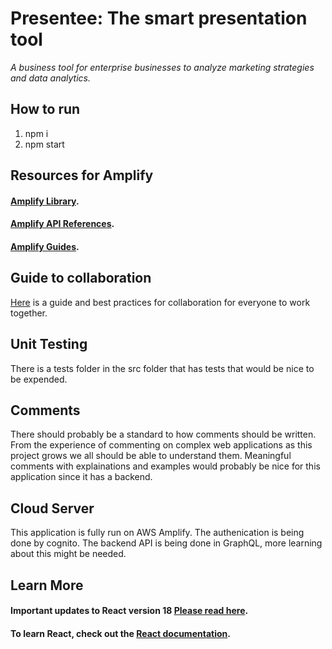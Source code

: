 # **Presentee**: The smart presentation tool
*A business tool for enterprise businesses to analyze marketing
strategies and data analytics.*

## How to run
1. npm i
2. npm start

## Resources for Amplify
#### [Amplify Library](https://docs.amplify.aws/lib/q/platform/js/).
#### [Amplify API References](https://aws-amplify.github.io/amplify-js/api/).
#### [Amplify Guides](https://docs.amplify.aws/guides/q/platform/js/).


##  Guide to collaboration
[Here](https://medium.com/@jonathanmines/the-ultimate-github-collaboration-guide-df816e98fb67) is a guide and best practices for collaboration for everyone to work together.

## Unit Testing
There is a tests folder in the src folder that has tests that would be nice to be expended.

## Comments
There should probably be a standard to how comments should be written. From the experience of commenting on complex web applications as this project grows we all should be able to understand them. Meaningful comments with explainations and examples would probably be nice for this application since it has a backend.

## Cloud Server
This application is fully run on AWS Amplify. The authenication is being done by cognito. The backend API is being done in GraphQL, more learning about this might be needed.

## Learn More

#### Important updates to React version 18 [Please read here](https://reactjs.org/blog/2022/03/08/react-18-upgrade-guide.html).


#### To learn React, check out the [React documentation](https://reactjs.org/).